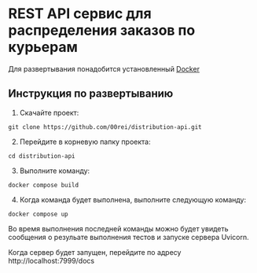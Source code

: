 # REST API сервис для распределения заказов по курьерам

Для развертывания понадобится установленный [Docker](https://www.docker.com/get-started/)

## Инструкция по развертыванию

1. Скачайте проект:

```
git clone https://github.com/00rei/distribution-api.git
```

2. Перейдите в корневую папку проекта:

```
cd distribution-api
```

3. Выполните команду:
``` 
docker compose build
```

4. Когда команда будет выполнена, выполните следующую команду:
```
docker compose up
```

Во время выполнения последней команды можно будет увидеть сообщения о резульате выполнения тестов и запуске сервера Uvicorn.

Когда сервер будет запущен, перейдите по адресу http://localhost:7999/docs 
